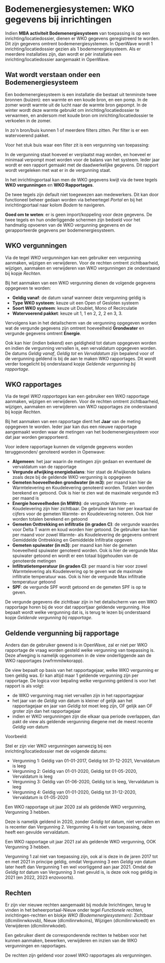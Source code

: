 # Bodemenergiesystemen: WKO gegevens bij inrichtingen

Indien **MBA activiteit Bodemenergiesysteem** van toepassing is op een inrichting/locatiedossier, dienen er WKO gegevens geregistreerd te worden. Dit zijn gegevens omtrent bodemenergiesystemen. In OpenWave wordt 1 inrichting/locatiedossier gezien als 1 bodemenergiesysteem. Als er meerdere installaties zijn, dan wordt er pèr installatie een inrichting/locatiedossier aangemaakt in OpenWave.

## Wat wordt verstaan onder een Bodemenergiesysteem

Een bodemenergiesysteem is een installatie die bestaat uit tenminste twee bronnen (buizen): een warmte en een koude bron, en een pomp.
In de zomer wordt warmte uit de lucht naar de warmte bron gepompt. In de winter wordt deze warmte gebruikt om inrichting/locatiedossier te verwarmen, en andersom met koude bron om inrichting/locatiedossier te verkoelen in de zomer.

In zo'n bron/buis kunnen 1 of meerdere filters zitten. Per filter is er een watervoerend pakket.

Voor het stuk buis waar een filter zit is een vergunning van toepassing:

In de vergunning staat hoeveel er verplaatst mag worden, en hoeveel er minimaal verpompt moet worden voor de balans van het systeem.
Ieder jaar wordt er een rapport gemaakt met de daadwerkelijke gegevens. Dit rapport wordt vergeleken met wat er in de vergunning staat.

In het inrichtingportaal kan men de WKO gegevens kwijt via de twee tegels **WKO vergunningen** en **WKO Rapportages**.

De twee tegels zijn default niet toegewezen aan medewerkers. Dit kan door functioneel beheer gedaan worden via beheertegel _Portal_ en bij het inrichtingportaal naar kolom _Bodem_ te navigeren.

**Goed om te weten**: er is geen import/koppeling voor deze gegevens. De twee tegels en hun onderliggende schermen zijn bedoeld voor het handmatig opvoeren van de WKO vergunning gegevens en de gerapporteerde gegevens per bodemenergiesysteem.

## WKO vergunningen

Via de tegel _WKO vergunningen_ kan een gebruiker een vergunning aanmaken, wijzigen en verwijderen. Voor de rechten omtrent zichtbaarheid, wijzigen, aanmaken en verwijderen van WKO vergunningen zie onderstaand bij kopje _Rechten_.

Bij het aanmaken van een WKO vergunning dienen de volgende gegevens opgegeven te worden:

- **Geldig vanaf**: de datum vanaf wanneer deze vergunning geldig is
- **Type WKO systeem**: keuze uit een Open of Gesloten systeem
- **Soort WKO systeem**: keuze uit Doublet, Mono of Recirculatie
- **Watervoerend pakket**: keuze uit 1, 1 en 2, 2, 2 en 3, 3.

Vervolgens kan in het detailscherm van de vergunning opgegeven worden wat de vergunde gegevens zijn omtrent hoeveelheid **Grondwater** en vergunde gegevens omtrent **Energie**.

Ook kan hier (indien bekend) een geldigheid tot datum opgegeven worden en indien de vergunning vervallen is, een vervaldatum opgegeven worden.
De datums _Geldig vanaf_, _Geldig tot_ en _Vervaldatum_ zijn bepalend voor of de vergunning geldend is bij de aan te maken WKO rapportages. Dit wordt verder toegelicht bij onderstaand kopje _Geldende vergunning bij rapportage_.

## WKO rapportages

Via de tegel _WKO rapportages_ kan een gebruiker een WKO rapportage aanmaken, wijzigen en verwijderen. Voor de rechten omtrent zichtbaarheid, wijzigen, aanmaken en verwijderen van WKO rapportages zie onderstaand bij kopje _Rechten_.

Bij het aanmaken van een rapportage dient het **Jaar** van de meting opgegeven te worden. Ieder jaar kan dus een nieuwe rapportage aangemaakt worden waar de metingen van het bodemenergiesysteem voor dat jaar worden gerapporteerd.

Voor iedere rapportage kunnen de volgende gegevens worden teruggevonden/ genoteerd worden in Openwave:

- **Algemeen**: het jaar waarin de metingen zijn gedaan en eventueel de vervaldatum van de rapportage
- **Vergunde afwijking energiebalans**: hier staat de Afwijkende balans zoals deze bij de geldende WKO vergunning is opgegeven
- **Gemeten hoeveelheden grondwater (in m3)**: per maand kan hier de Warmtelevering en Koudelevering genoteerd worden. Totalen worden berekend en getoond. Ook is hier te zien wat de maximale vergunde m3 per maand is
- **Energie hoeveelheden (in MWth)**: de vergunde Warmte- en Koudelevering zijn hier zichtbaar. De gebruiker kan hier per kwartaal de cijfers voor de gemeten Warmte- en Koudelevering noteren. Ook hier worden totalen berekend en getoond
- **Gemeten Onttrekking en infiltratie (in graden C)**: de vergunde waardes voor Delta T warm en koud worden hier getoond. De gebruiker kan hier per maand voor zowel Warmte- als Koudelevering de gegevens omtrent Gemiddelde Onttrekking en Gemiddelde Infiltratie opgeven
- **Gemeten spuiwater (in m3)**: per maand kan hier de gemeten hoeveelheid spuiwater genoteerd worden. Ook is hier de vergunde Max spuiwater getoond en wordt er een totaal bijgehouden van de genoteerde metingen
- **Infiltratietemperatuur (in graden C)**: per maand is hier voor zowel Warmtelevering als Koudelevering op te geven wat de maximale infiltratie temperatuur was. Ook is hier de vergunde Max infiltratie temperatuur getoond
- **SPF**: de vergunde SPF wordt getoond en de gemeten SPF is op te geven.

De vergunde gegevens die zichtbaar zijn in het detailscherm van een WKO rapportage horen bij de voor dat rapportjaar geldende vergunning. Hoe bepaalt wordt welke vergunning dat is, is terug te lezen bij onderstaand kopje _Geldende vergunning bij rapportage_.

## Geldende vergunning bij rapportage

Anders dan de gebruiker gewend is in OpenWave, zal er niet per WKO rapportage de vraag worden gesteld welke vergunning van toepassing is. Deze afweging is namelijk opgenomen in de view onderliggende aan de WKO rapportages (vwfrmmilwkorapp).

De view bepaalt op basis van het rapportagejaar, welke WKO vergunning er toen geldig was. Er kan altijd maar 1 geldende vergunning zijn per rapportage.
De logica voor bepaling welke vergunning geldend is voor het rapport is als volgt:

- de WKO vergunning mag niet vervallen zijn in het rapportagejaar
- het jaar van de _Geldig van_ datum is kleiner of gelijk aan het rapportagejaar en jaar van _Geldig tot_ moet leeg zijn, OF gelijk aan OF groter zijn dan het rapportagejaar
- indien er WKO vergunningen zijn die elkaar qua periode overlappen, dan pakt de view als geldende vergunning diegene met de meest recente _Geldig van_ datum

Voorbeeld:

Stel er zijn vier WKO vergunningen aanwezig bij een inrichting/locatiedossier met de volgende datums:

- Vergunning 1: Geldig van 01-01-2017, Geldig tot 31-12-2021, Vervaldatum is leeg
- Vergunning 2: Geldig van 01-01-2020, Geldig tot 01-05-2020, Vervaldatum is leeg
- Vergunning 3: Geldig van 01-06-2020, Geldig tot is leeg, Vervaldatum is leeg
- Vergunning 4: Geldig van 01-01-2020, Geldig tot 31-12-2020, Vervaldatum is 01-05-2020

Een WKO rapportage uit jaar 2020 zal als geldende WKO vergunning, Vergunning 3 hebben.

Deze is namelijk geldend in 2020, zonder _Geldig tot_ datum, niet vervallen en is recenter dan Vergunning 2. Vergunning 4 is niet van toepassing, deze heeft een gevulde vervaldatum.

Een WKO rapportage uit jaar 2021 zal als geldende WKO vergunning, OOK Vergunning 3 hebben.

Vergunning 1 zal niet van toepassing zijn, ook al is deze in de jaren 2017 tot en met 2021 in principe geldig, omdat Vergunning 3 een _Geldig van_ datum later heeft dan Vergunning 1 en wel voorliggend aan jaar 2021. Omdat de _Geldig tot_ datum van Vergunning 3 niet gevuld is, is deze ook nog geldig in 2021 (en 2022, 2023 enzovoorts).

## Rechten

Er zijn vier nieuwe rechten aangemaakt bij module Inrichtingen, terug te vinden in het beheerportaal-Nieuw onder tegel _Functionele rechten_, inrichtingen-rechten en blokje _WKO (Bodemenergiesystemen)_: Zichtbaar (dlcmilinrwkovsb), Nieuw (dlcmilinrwkoins), Wijzigen (dlcmilinrwkoedt) en Verwijderen (dlcmilinrwkodel).

Een gebruiker dient de corresponderende rechten te hebben voor het kunnen aanmaken, bewerken, verwijderen en inzien van de WKO vergunningen en rapportages.

De rechten zijn geldend voor zowel WKO rapportages als vergunningen.
